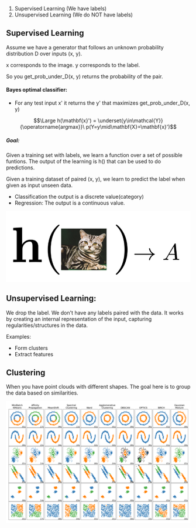 1. Supervised Learning (We have labels)
2. Unsupervised Learning (We do NOT have labels)


## Supervised Learning
Assume we have a generator that follows an unknown probability distribution D over inputs (x, y).

x corresponds to the image.
y corresponds to the label.

So you get_prob_under_D(x, y) returns the probability of the pair.


#### Bayes optimal classifier:

- For any test input x' it returns the y' that maximizes get_prob_under_D(x, y)

$$\Large h(\mathbf{x}') = \underset{y\in\mathcal{Y}}{\operatorname{argmax}}\ p(Y=y\mid\mathbf{X}=\mathbf{x}')$$

##### Goal:
Given a training set with labels, we learn a function over a set of possible funtions.
The output of the learning is h() that can be used to do predictions.

Given a training dataset of paired (x, y), we learn to predict the label when given as input unseen data.
- Classification the output is a discrete value(category)
- Regression: The output is a continuous value.

![](../z_images/Pasted%20image%2020230228143731.png)


## Unsupervised Learning:

We drop the label. We don't have any labels paired with the data.
It works by creating an internal representation of the input, capturing regularities/structures in the data.

Examples: 
- Form clusters
- Extract features

## Clustering

When you have point clouds with different shapes.
The goal here is to group the data based on similarities.

![](../z_images/Pasted%20image%2020230228143343.png)

